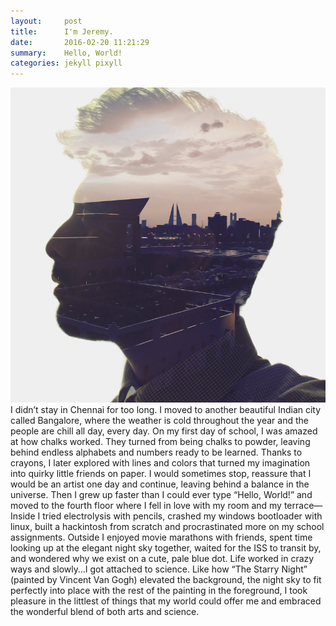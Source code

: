 ```yaml
---
layout:     post
title:      I'm Jeremy.
date:       2016-02-20 11:21:29
summary:    Hello, World!
categories: jekyll pixyll
---
```

![Me](images\me.png)
I didn’t stay in Chennai for too long. I moved to another beautiful Indian city called Bangalore, where the weather is cold throughout the year and the people are chill all day, every day. On my first day of school, I was amazed at how chalks worked. They turned from being chalks to powder, leaving behind endless alphabets and numbers ready to be learned. Thanks to crayons, I later explored with lines and colors that turned my imagination into quirky little friends on paper. I would sometimes stop, reassure that I would be an artist one day and continue, leaving behind a balance in the universe. Then I grew up faster than I could ever type “Hello, World!” and moved to the fourth floor where I fell in love with my room and my terrace—Inside I tried electrolysis with pencils, crashed my windows bootloader with linux, built a hackintosh from scratch and procrastinated more on my school assignments. Outside I enjoyed movie marathons with friends, spent time looking up at the elegant night sky together, waited for the ISS to transit by, and wondered why we exist on a cute, pale blue dot. Life worked in crazy ways and slowly…I got attached to science. Like how “The Starry Night” (painted by Vincent Van Gogh) elevated the background, the night sky to fit perfectly into place with the rest of the painting in the foreground, I took pleasure in the littlest of things that my world could offer me and embraced the wonderful blend of both arts and science.
